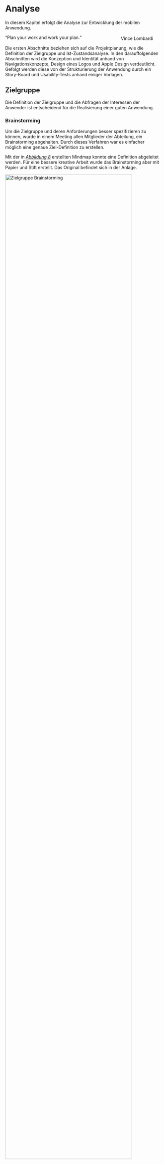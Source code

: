 # Analyse

In diesem Kapitel erfolgt die Analyse zur Entwicklung der mobilen Anwendung. 

<q>Plan your work and work your plan.</q>
<div style="text-align: right; margin-right: 2em; margin-top: -2em;">
    Vince Lombardi
</div>

Die ersten Abschnitte beziehen sich auf die Projektplanung, wie die Definition der Zielgruppe und Ist-Zustandsanalyse. In den darauffolgenden Abschnitten wird die Konzeption und Identität anhand von Navigationskonzepte, Design eines Logos und Apple Design verdeutlicht. Gefolgt werden diese von der Strukturierung der Anwendung durch ein Story-Board und Usability-Tests anhand einiger Vorlagen.

## Zielgruppe

Die Definition der Zielgruppe und die Abfragen der Interessen der Anwender ist entscheidend für die Realisierung einer guten Anwendung.

### Brainstorming

Um die Zielgruppe und deren Anforderungen besser spezifizieren zu können, wurde in einem Meeting allen Mitglieder der Abteilung, ein Brainstorming abgehalten. Durch dieses Verfahren war es einfacher möglich eine genaue Ziel-Definition zu erstellen.

Mit der in <a href="#zielgruppe-brainstorming"><i>Abbildung 8</i></a> erstellten Mindmap konnte eine Definition abgeleitet werden. Für eine bessere kreative Arbeit wurde das Brainstorming aber mit Papier und Stift erstellt. Das Original befindet sich in der Anlage.

<div class="figure" id="zielgruppe-brainstorming">
	<img src="http://up.frubar.net/1756/zielgruppe-brainstorming.svg" alt="Zielgruppe Brainstorming" width="90%" />
	<p>Brainstorming mit und über die Zielgruppe</p>
</div>


### Definition

Die Zielgruppe für das Projekt umfasst Mitarbeiter einer IT Abteilung. Diese Mitarbeiter sind erfahrene IT Administratoren für die Betriebssysteme Linux und Windows. Sie sind vertraut mit der Handhabung eines Smartphones, insbesondere iPhones.

Den Benutzern ist die Verwendung von virtuellen Servern in einer Cloud-Landschaft bekannt. Die Technologie libvirt und Linux KVM im Zusammenhang mit Hardware-Virtualisierung ist ein Begriff.

---

## Ist-Zustandsanalyse

Zum jetzigen Zeitpunkt existiert noch keine mobile Anwendung (iPhone Anwendung) zur Verwaltung der Cloud Infrastruktur.

Zum Einsatz im Unternehmen kommt Citrix CloudStack <span class="fn"><a href="http://www.citrix.de/produkte/cloudstack/">Citrix CloudStack</a></span>. Hierbei handelt es sich um eine OpenSource Webanwendung zur Verwaltung einer Infrastruktur Cloud. Zwischen der Weboberfläche und der Virtualisierungstechnologie befindet sich die libvirt-Schnittstelle. Nach <a href="#libvirt-schnittstelle"><i>Abbildung 3 Einbindung libvirt Schnittstelle</i></a>, befindet sich CloudStack in der Anwenderschicht. Durch diese Schnittstelle ist es möglich verschiedene Virtualisierungstechnologien zu nutzen. 

Eine zufriedenstellende Verwendung von CloudStack ist nur in einem Browser mit ausreichend großem Bildschirm möglich. Auf einem Smartphone ist die Vielzahl an Funktionen unübersichtlich und im Notfall nicht verwendbar.

<div class="figure" id="cloudstack-dashboard">
	<img src="http://up.frubar.net/1773/cloudstack-dashboard.jpg" alt="cloudstack-dashboard" width="90%" />
	<p>CloudStack Dashboard <cite><a href="cstack12">cstack12</a></cite></p>
</div>

Da durch CloudStack auf die libvirt-Schnittstelle aufgesetzt wird, ist es sinnvoll diese auch für die Entwicklung der mobilen Anwendung zu verwenden.

## Anwendungsfunktionen

Um die Aufgabe der Anwendung besser definieren zu können folgt ein Aufstellung der Funktionen die geboten werden sollen. Die genauen Schritte für den Benutzer werden in der Konzeptionsphase und im Story-Board beschrieben.

<ul>
	<li><strong>Cloud Server</strong><br />
		Beim Cloud Server handelt es sich um das Host-System der virtuellen Server. Der Cloud Server stellt dem virtuellen Server Rechnerressourcen zur Verfügung.
		<ul>
			<li>Hinzufügen (Anzeigename, Hostname, Port, Benutzername, Kennwort)</li>
			<li>Bearbeiten</li>
			<li>Löschen</li>
		</ul>
	</li>
	<li><strong>Virtueller Server</strong><br />
		Virtuelle Server sind Gast-Systeme auf einem Cloud Server. Der virtuelle Server erhält Rechnerressourcen vom Cloud Server.
		<ul>
			<li>Hinzufügen (Anzeigename, Rechnerressourcen)</li>
			<li>Bearbeiten</li>
			<li>Löschen</li>
			<li>Anzeige Rechnerressourcen</li>
			<li>Bearbeiten der Rechnerressourcen</li>
			<li>Starten</li>
			<li>Stoppen</li>
			<li>Neustarten</li>
		</ul>		
	</li>
</ul>

Die veränderbaren Rechnerressourcen werden wie folgt definiert:

<ul>
	<li>Anzahl der CPUs</li>
	<li>Verwendbarer Arbeitsspeicher</li>
	<li>Angebotener Festplattenspeicher</li>
	<li>Aktivierung oder Deaktivierung von Remote Verbindungen</li>
</ul>

Beispielsweise, befindet sich der Administrator gerade nicht an seinem Arbeitsplatz, hat aber sein iPhone dabei. Durch die weitere Anwendung „Nagios“, für das Überwachen der virtuellen Server, erhält er den Hinweis, dass kein Arbeitsspeicher auf einem Server verfügbar ist. Mit der zu entwickelnden Anwendung kann der Administrator zum Beispiel per Schieberegler den Arbeitsspeicher eines virtuellen Server erhöhen.

## Alternative Anwendungen

Da aktuell noch keine Anwendungen für die Verwaltung von virtuellen Rechnerinstanzen existieren werden alternative IT-relevante Anwendungen betrachtet. Ein Teil der Erfahrungen mit diesen Anwendungen wird in der Realisierungsphase nützlich sein.

Die Anwendungen werden kurz Beschrieben und die grafischen Benutzeroberflächen bewertet.

### iSSH

Die Anwendung „iSSH - SSH / VNC Console“ bietet IT Administratoren die Möglichkeit sich mit einer Remote Verbindung auf einen Server zu verbinden und diesen zu verwalten. Unterstützt werden viele verschiedenste Protokolle, wie SSH<span class="fn"><a href="http://openssh.org">SSH</a></span> und Windows Remote Desktop<span class="fn"><a href="http://support.microsoft.com/?scid=kb%3Ben-us%3B186607&x=13&y=11">Windows Remote Desktop</a></span>.

<div class="figure" id="issh-overview">
	<img src="http://up.frubar.net/1768/issh-overview.png" alt="issh-overview" width="35%" style="padding-right: 1.5em;"/>
	<img src="http://up.frubar.net/1770/issh-overview-server.png" alt="issh-overview-server" width="35%" />
	<p>iSSH Kategorisierung und Übersicht der Server</p>
</div>

Das sortieren von Servern in verschiedene Kategorien bzw. Ordner bietet eine hohe Übersichtlichkeit. Durch grüne oder rote Punkte wird Angezeigt ob ein Server erreichbar ist. Somit hat der Benutzer eine direkte Rückmeldung, ob er sich zum Server verbinden kann.

Einige Nachteile bieten die vielen Einstellungsmöglichkeiten auf der Übersichtsseite (<a href="#issh-overview"><i>Abbildung 10</i></a>, linkes Bild). Die „General Settings“, „Add Configuration“ und „Add Grouping“ wären an der Unterseite des Bildschirms oder in den iPhone Einstellungen besser aufgehoben.

### IPMI Touch

Bei „IPMI Touch“ handelt es sich um ein weiteres IT Verwaltungswerkzeug von Servern. Es liest Hardwareinformationen eines Servers über das IPMI Protokoll<span class="fn"><a href="http://www.intel.com/design/servers/ipmi/">IPMI</a></span> aus. Für diese Informationen werden Temperatursensoren des Gehäuses ausgelesen, die Geschwindigkeit der Lüfter und der aktuelle Stromverbrauch. Über die Anwendung ist es dem Administrator auch möglich den Server auszuschalten.

<div class="figure" id="ipmi-overview">
	<img src="http://up.frubar.net/1771/ipmi-overview.png" alt="ipmi-overview" width="35%" style="padding-right: 1.5em;"/>
	<img src="http://up.frubar.net/1772/ipmi-server.png" alt="ipmi-server" width="35%" />
	<p>IPMI Touch Übersicht und Hardwareinformationen</p>
</div>
	
Auf der Übersichtsseite der Anwendung ist durch die farblichen Unterschiede und Symbole sofort erkennbar bei welchem Server Probleme vorhanden sind. Klickt der Benutzer auf einen Menüpunkt erhält er eine detaillierte Anzeige der Hardware, in der ebenso farblich Probleme gekennzeichnet sind. Hinzufügen neuer Server erfolgt über das Plus („+“) in der oberen rechten Ecke des Bildschirms und braucht somit keinen Platz in der Anzeige.

Server lassen sich bei dieser Anwendung nicht in Kategorien oder Ordner einsortieren, dies erschwert bei einer großen Anzahl an System die Übersichtlichkeit.

## Situationen für mobile Anwendungen

Es gibt viele verschiedene Situationen in denen eine iPhone Anwendung Verwendung findet. Laut Josh Clark, iPhone Designer und Entwickler, können diese in drei Situationen zusammengefasst werden. <cite><a href="#tapworthy11">tapworthy11</a></cite>

### „Meine minimale Aufgabenverwaltung“

Ein Großteil der Anwendungen in dieser Kategorie sind zur Terminplanung, Aufgabenverwaltung oder Administration. Sie dienen der Produktivitätssteigerung und somit zum effektiven lösen von Problemen.

<div class="figure" id="microtasking">
	<img src="http://up.frubar.net/1780/microtasking-cal.png" alt="microtasking-cal" width="35%" style="padding-right: 1.5em;"/>
	<img src="http://up.frubar.net/1781/microtasking-things.png" alt="microtasking-things" width="35%" />
	<p>Screenshot des Kalender und Things „App“</p>
</div>

Die Anwendungen „Kalender“ oder „Things“, die zur Verwaltung von Terminen und Aufgaben dienen, sind zum Anlegen von neuen Terminen oder Aufgaben optimiert. Hierfür befindet sich auf jedem Bildschirm ein Plus („+“), wie in der <a href="#microtasking"><i>Abbildung 12</i></a> zu sehen.

Die mobile Anwendung zur Verwaltung der Cloud Infrastruktur fällt in diese Kategorie.

### „Was ist in meiner Umgebung?“

Hierbei handelt es sich hauptsächlich um Anwendungen die auf Kartenmaterial, beziehungsweise auf Sensoren des iPhones, zugreifen. Im Vordergrund der Anwendungen steht die Navigation und das Mitteilungsbedürfnis des Benutzers. 

<div class="figure" id="local">
	<img src="http://up.frubar.net/1787/local-map.png" alt="local-map" width="35%" style="padding-right: 1.5em;"/>
	<img src="http://up.frubar.net/1788/local-foursquare.png" alt="local-foursquare" width="35%" />
	<p>Screenshot der Karten und der Foursquare Anwendung</p>
</div>

### „Mir ist Langweilig“

In diese Kategorie fallen sowohl Spiele als auch Tools wie das „Musik App“. Diese sind auch die beliebteste Kategorie<span class="fn"><a href="http://de.statista.com/statistik/daten/studie/166976/umfrage/beliebteste-kategorien-im-app-store/">Statista, Top 15 Kategorien im App Store (2012)</a></span> im App Store. Die Beliebtheit wird nach dem Anteil aller verfügbaren „Apps“ im App Store gemessen.

Wie auf dem Screenshot <a href="#bored"><i>Abbildung 14</i></a> zu erkennen ist, hat das Spiel „Angry Birds“ keine iPhone Navigationselemente. Spiele nehmen meist den gesamten Bildschirm ein und verwenden ihre eigenen Symbole für die Navigation. Sogar die Statusbar mit der Empfangsanzeige, Uhrzeit und der Batterieanzeige werden ausgeblendet.

<div class="figure" id="bored">
	<img src="http://up.frubar.net/1786/bored-angrybirds.png" alt="bored-angrybirds" width="60%" />
	<p>Screenshot des Spiels Angry Birds</p>
</div>


# Konzeption

<q>Structuring your app the Apple way.</q>
<div style="text-align: right; margin-right: 2em; margin-top: -2em;">
    Josh Clark
</div>

Für die Entwicklung einer iPhone Anwendung sollten grundlegende Punkte, wie die Struktur und die Benutzerinteraktion, beschrieben werden. Dies erfolgt in diesem Kapitel.

## Navigationsmodelle

Der Aufbau der Navigation hängt von der Aufgabe der Anwendung ab, wie der vorherige Abschnitt <a href="#situation-fur-mobile-anwendungen"><i>Situation für mobile Anwendungen</i></a> zeigt. Apple bietet hierzu drei verschiedene Navigationsmodelle an. Diese können sich innerhalb einer Anwendung nicht ändern, daher sollte man sich, vor der Entwicklung, für eines der folgenden Modelle entscheiden. 

<div class="figure" id="navigation-mode">
	<img src="http://up.frubar.net/1789/navigation-models.png" alt="navigation-model" width="80%" />
	<p>Navigationsmodelle (von links) - Ebenen, Tab-Navigation, Baum-Struktur</p>
</div>

---

### Ebenen

Die einzelnen Ebenen lassen sich am besten mit Spielkarten, die sich auf einem Stapel befinden, vergleichen. Auf allen Ebenen ist der Inhalt meist im selben Stil aufbereitet, somit findet dieses Navigationsmodel meist bei Tools und kleinen Anwendungen Verwendung.

<div class="figure" id="nav-flat">
	<img src="http://up.frubar.net/1792/nav-flat-first.png" alt="nav-flat-first" width="33%" style="padding-right: 1.5em;"/>
	<img src="http://up.frubar.net/1790/nav-flat.png" alt="nav-flat" width="33%" />
	<p>Screenshot der Wetter „App“</p>
</div>

Für die Navigation befindet sich ein „Punkt“ am unteren Bildschirmrand. Über diesen ist ersichtlich auf welcher Ebene man sich gerade befindet. Die Navigation erfolgt durch das verschieben der Ebenen von links nach rechts mit einem Finger.

<div class="table" id="nav-flat-table">
<table>
	<thead>
		<tr><th style="width: 50%;">Vorteile</th><th>Nachteile</th></tr>
	</thead>
	<tbody>
		<tr>
			<td valign="top"><ul>
					<li>Ideal für zielgerichtet Inhalt; geeignet für gelegentliches verwenden der „App“</li>
					<li>Einfache Navigation; Gestengesteuert</li>
					<li>Viel Platz für den Inhalt; Navigation nimmt wenig Platz im Bildschirm ein</li>
				</ul>
			</td>
			<td valign="top"><ul>
					<li>Man muss durch alle Ebenen durchblättern; der Sprung zu einer speziellen Ebene ist nicht möglich</li>
					<li>Mehr als 20 Ebenen können nicht angezeigt bzw. erstellt werden</li>
					<li>Nur geringes Scrollen möglich; somit nur teilweise langen Inhalte darstellbar</li>
				</ul>
			</td>
		</tr>
	</tbody>
</table>
<p>Vorteile und Nachteile für das Navigationsmodell Ebenen</p>
</div>

### Tab-Navigation

Am unteren Rand des Bildschirms befindet sich eine Tab-Navigation, ähnlich die eines Browsers. Im Gegensatz zu den „Tabs“ im Browser sind diese fest in der Anwendung verankert. Sie bietet auch maximal Platz für fünf Symbole.

<div class="figure" id="nav-tab">
	<img src="http://up.frubar.net/1791/nav-tap.png" alt="nav-tap" width="33%" style="padding-right: 1.5em;" />
	<img src="http://up.frubar.net/1793/nav-tap-instagram.png" alt="nav-flat-first" width="33%" />
	<p>Screenshot des App Stores und der Instagram „App“</p>
</div>

In der Tab-Navigation befinden sich meist Menüpunkte auf die der Anwender sehr schnell oder häufig zugreifen muss. So bietet sie bei der Anwendung „App Store“ die Suchfunktion, Kategorien oder verfügbare Updates an.

<div class="table" id="nav-tab-table">
<table>
	<thead>
		<tr><th style="width: 50%;">Vorteile</th><th>Nachteile</th></tr>
	</thead>
	<tbody>
		<tr>
			<td valign="top"><ul>
					<li>Sofortigen Zugriff auf die Hauptfunktionen der Anwendung</li>
					<li>Klar erkennbare Menüpunkte anhand Symbol und Beschreibung</li>
				</ul>
			</td>
			<td valign="top"><ul>
					<li>Nur fünf Menüpunkte können gleichzeitig angezeigt werden</li>
					<li>Navigation verbraucht sehr viel Platz</li>
				</ul>
			</td>
		</tr>
	</tbody>
</table>
<p>Vorteile und Nachteile für die Tab-Navigation</p>
</div>

### Baum-Struktur

Die Baum-Struktur ist eines der häufig benutzten Navigationsmodelle. Gerade wenn viele Menüpunkte oder Ebenen benötigt werden kommt diese Struktur zum Einsatz. Eine sorgfältige Planung, welche Ebene nach welchem Menüpunkt kommt, ist zwingend erforderlich. Andernfalls kann es schnell sein, dass sich ein Benutzer nicht mehr in der Struktur zurecht findet.

<div class="figure" id="nav-tree">
	<img src="http://up.frubar.net/1794/nav-tree.png" alt="nav-tree" width="100%" />
	<p>Screenshot Baum-Struktur von Apple Mail</p>
</div>

Bei diesen Anwendungen ist meist die erste Ebene eine Übersichtsebene in Tabellenform, wodurch dann zu weiteren Ebenen navigiert werden kann. Im obersten Teil des Bildschirms befindet sich die Navigation um zur vorherigen Ebene zurückzukehren. 

<div class="table" id="nav-tree-table">
<table>
	<thead>
		<tr><th style="width: 50%;">Vorteile</th><th>Nachteile</th></tr>
	</thead>
	<tbody>
		<tr>
			<td valign="top"><ul>
					<li>Übersichtlich bei vielen Kategorien, Ebenen oder Menüpunkten</li>
					<li>Organisationsstruktur ist gut verständlich</li>
					<li>Direkte Interaktion mit dem Inhalt</li>
				</ul>
			</td>
			<td valign="top"><ul>
					<li>Übersichtsebene befindet sich nur am Anfang der Ebenen</li>
					<li>Ineffiziente Navigation bei vielen Ebenen</li>
				</ul>
			</td>
		</tr>
	</tbody>
</table>
<p>Vorteile und Nachteile für das Baum-Struktur Navigationsmodell</p>
</div>

### Kombination der Navigationsmodelle

Meist findet eine Kombination aus zwei Navigationsmodellen statt, wie die Abbildung 18 von Apple Mail zeigt. Durch dies können mehrere Vorteile der unterschiedlichen Modelle genutzt werden.

Bei der Apple Mail Anwendung wird die „Tab-Navigation“ verkleinert, so das nur Symbole angezeigt werden. Hierbei handelt es sich um eine abgewandelte Form der Navigation und kann als Aktions-Buttons verstanden werden. Dem Benutzer ist es dadurch möglich schnell auf seine wichtigsten Funktionen zuzugreifen ohne einen Großteil seines Bildschirms einzuschränken.

## Darstellung des Inhalts

Ein klar strukturierter Inhalt erlaubt dem Benutzer auf die benötigten Informationen zuzugreifen. Ist die Darstellung unübersichtlich oder überladen beendet der Anwender die „App“ im schlimmsten Fall. Es sollte daher immer ein Kompromiss zwischen der Masse an Informationen und der Bildschirmgröße gefunden werden.

In vielen Fällen findet eine Kombination aus der Tabellendarstellung und der Benutzereingabe durch Formulare statt.

### Tabellen

Die Tabellen Darstellung beim iPhone kann nicht zu 100% mit klassischen Tabellen verglichen werden. Die Informationen werden meist zeilenweise gruppiert und es wird nur eine Spalte angezeigt. 

Aus folgenden Gründen kommt die Darstellung in Tabellenform zum Einsatz:
<ul>
	<li>Navigation durch die Baum-Struktur</li>
	<li>Liste an Optionen oder Einstellungen</li>
	<li>Lange Listen durch die schnell navigiert werden soll</li>
	<li>Detaillierter oder gruppierter Inhalt</li>
</ul>

<div class="figure" id="content-table">
	<img src="http://up.frubar.net/1802/view-table.png" alt="content-table" width="100%" />
	<p>Screenshot verschiedener Anwendungen mit Tabellen Darstellung</p>
</div>

Durch bestimmte Symbole an der rechten Seite ist erkennbar ob es sich um ein Navigationselement handelt. Die Schriftfarbe blau zeigt an, ob sich der Inhalt des Elements ändern lässt oder ggf. dynamisch ändert.

Drei der Standart Symbole sind wie folgt erklärt:
<div class="table" id="table-symbols">
<table>
	<tr>
		<td valign="middle" align="center"><img src="http://up.frubar.net/1803/view-table-icon_disclosure.png" /></td>
		<td>Weitere Informationen Symbol; durch das Tippen auf das Element wird eine neuer Bildschirm mit weiteren Informationen für den Benutzer sichtbar.</td>
	</tr>
	<tr>
		<td valign="middle" align="center"><img src="http://up.frubar.net/1804/view-table-icon_detail.png" /></td>
		<td>Details Symbol; ähnlich dem „Weitere Informationen Symbol“, beim direkten Tippen auf das Symbol sollen weitere Details zu diesem Element angezeigt werden.</td>
	</tr>
	<tr>
		<td valign="middle" align="center"><img src="http://up.frubar.net/1805/view-table-icon_check.png" /></td>
		<td>Check-Box Symbol; durch Tippen auf das Element wird die Check-Box aktiviert oder deaktiviert.</td>
	</tr>
</table>
<p>iPhone Standart Symbole</p>
</div>

Die Gruppierung der Elemente geschieht entweder durch ein Register (wie bei <a href="#content-table"><i>Abbildung 19</i></a>, links) oder durch farblich, zum Hintergrund abgehobene, Boxen (<a href="#content-table"><i>Abbildung 19</i></a>, mitte und rechts).

### Formulare

Die Formulare dienen dem Benutzer zur Eingabe von neuem Inhalt in die Anwendung. In dem meisten Fällen wir die Benutzereingabe durch die Auto-Korrektur unterstützt. 

Es ist Abhängig vom Eingabefeld welches Tastaturlayout für den Benutzer angezeigt wird. So wird bei üblicher Texteingabe die QWERTY-Tastatur angezeigt, beim Wählvorgang in der „Telefon-App“ jedoch nur der Nummernblock.

<div class="figure" id="form">
	<img src="http://up.frubar.net/1806/form-input-ipmi.png" alt="form-ipmi" width="35%" style="padding-right: 1.5em;" />
	<img src="http://up.frubar.net/1807/form-input-twitter.png" alt="form-twitter" width="35%" />
	<p>Screenshot von IPMI Touch und Twitter „App“ mit Eingabeformular</p>
</div>

## Identität

Die Identität einer Anwendung ist enorm wichtig für den Benutzer und dessen Wiedererkennungswert. Diese werden durch den Namen, eine klare Beschreibung, das Logo und Aussehen bewirkt.

Dieser Abschnitt bezieht sich explizit auf die Umsetzung der mobilen Anwendung zur Verwaltung der Cloud Infrastruktur.

### Name

Bei der Wahl des Namens ist zu beachten, dass nur begrenzt Platz auf dem Bildschirm und unterhalb des Logos ist. Da Apple zwischen dem Namen auf dem iPhone und dem im App Store unterscheidet, können zwei unterschiedliche Namen gewählt werden. So sollte der Name für das iPhone kurz und prägnant sein, der Name für den App Store mehr Beschreiben.

Namen die auf dem iPhone zu lang sind, werden automatisch in der Mitte gekürzt. Dadurch wird aus „Cloud infrastructure control via libvirt“,  „Cloud...bvirt“, was für den Benutzer nicht aussagekräftig ist. Von vielen Anwendungen wird daher ein allgemeiner Name auf dem iPhone verwendet, so wird aus „Dragon Dictation“ nur „Dictation“ oder aus „Al Jazeera English“, „AJE Live“.

Folgende Kurznamen standen während der Identitätsbildung zur Auswahl:
<ul>
	<li>**Cloud Control**<br />Aussagekräftiger Namen für die Verwaltung der Cloud. Die verwendete Technologie ist aber nicht erkennbar.</li>
	<li>**libvirt Control**<br />Verwaltung der verwendeten Technologie ist erkennbar.</li>
	<li>**libvirt Cloud**<br />Verwaltung der verwendeten Technologie ist erkennbar. Aber nicht das es sich um eine Anwendung zur Verwaltung dieser handelt.</li>
	<li>**InfraCloud**<br />Durch „Infra“ ist teilweise die Infrastruktur Cloud ersichtlich.</li>
	<li>**virtCloud**<br />Die Worte „Cloud“ und „virt“ für Virtuell können fast gleich gesetzt werden. Daher ist die Beschreibung redundant.</li>
</ul>

Nach Absprache und Analyse mit den Mitarbeitern der IT Abteilung wurde der Name „Cloud Control“ als aussagekräftigster Name ausgewählt. Die verwendete Technologie kann in der Beschreibung oder im Namen für den App Store angezeigt werden. Als Name für den App Store wird daher „Cloud Control &ndash; manage your libvirt infrastructure“ verwendet.

---

### Logo

Das Logo ist ein weiteres Identitätsmerkmal für die Anwendung, wenn nicht sogar das wichtigste. Der erste Blick des Benutzers fällt meist auf das Logo anstatt auf den Namen. Es sollte entweder die Funktion oder den Namen im Logo wiedererkennbar sein. Bekannte Anwendungen oder Unternehmen greifen meist auf ihr Logo in abgeänderter Form oder ihren Initialen zurück. 

<div class="figure" id="ident-logo">
	<img src="http://up.frubar.net/1808/ident-logo-things.tiff" alt="ident-logo-things" width="15%" style="padding-right: 1.5em;"/>
	<img src="http://up.frubar.net/1809/ident-logo-insta.tiff" alt="ident-logo-instagram" width="15%" style="padding-right: 1.5em;"/>
	<img src="http://up.frubar.net/1810/ident-logo-cellarrat.tiff" alt="ident-logo-cellarrat" width="15%" style="padding-right: 1.5em;"/>
	<img src="http://up.frubar.net/1811/ident-logo-twitter.tiff" alt="ident-logo-twitter" width="15%" style="padding-right: 1.5em;"/>
	<img src="http://up.frubar.net/1812/ident-logo-facebook.tiff" alt="ident-logo-facebook" width="15%" />
	<p>„App“-Logos (von links). Things, Instagram, Cellar Rat, Twitter, Facebook</p>
</div>

Wie gut ein Logo erkennbar ist, hängt meist von der Auflösung und der Detailgenauigkeit ab. Ein „App“-Logo muss mindestens für drei verschiedene Auflösungen erstellt werden. So verwendet das iPhone für kleine Logos eine Auflösung von 29x29 Pixel und für mittlere Logos 57x57 Pixel. Ein großes Logo mit 512x512 Pixel wird für den App Store benötigt.

Für die eigene Anwendung soll das Logo die Funktion widerspiegeln und Begriffe wie „Cloud“, „Computer“, „Netzwerk“ und „libvirt“ sollen erkennbar sein. Nach Skizzen, die sich im Anhang befinden, wurde ein Logo entworfen. Im größten Logo wird sich der Begriff „libvirt“ als Zusatz befinden. In den kleineren ist dies nicht mehr lesbar, daher wurde er entfernt.

<div class="figure" id="cloud-control">
	<img src="http://up.frubar.net/1814/logo-cc-libvirt.png" alt="logo-cc-libvirt" width="20%" style="padding-right: 1.5em;"/>
	<img src="http://up.frubar.net/1813/logo-cc.png" alt="logo-cc" width="20%" style="padding-right: 1.5em;"/>
	<img src="http://up.frubar.net/1813/logo-cc.png" alt="logo-cc" width="12%" style="padding-right: 1.5em;"/>
	<img src="http://up.frubar.net/1813/logo-cc.png" alt="logo-cc" width="5%" style="padding-right: 1.5em;"/>
	<p>Erster Entwurf. Logos des Cloud Control „Apps“</p>
</div>

Nach einigen Befragungen der Mitarbeiter wurde festgestellt, dass das Logo zwar die Begriffe darstellt aber gegenüber anderen Logos langweilig und zu technisch wirkt. Es wurde daher ein modernes Logo entworfen, dass die Begriffe „Cloud“ und „Control“ darstellt.

<div class="figure" id="cloud-control-more-cloud">
	<img src="http://up.frubar.net/1821/logo-cc-more-cloud.png" alt="cloud-control-more-cloud" width="20%" style="padding-right: 1.5em;"/>
	<img src="http://up.frubar.net/1821/logo-cc-more-cloud.png" alt="cloud-control-more-cloud" width="12%" style="padding-right: 1.5em;"/>
	<img src="http://up.frubar.net/1821/logo-cc-more-cloud.png" alt="cloud-control-more-cloud" width="5%" style="padding-right: 1.5em;"/>
	<p>Zweiter Entwurf. Logos des Cloud Control „Apps“</p>
</div>


### Design

Design und äußerliche Erscheinung sind meistens Geschmacksfragen, doch spielt der Erkennungswert und die Benutzerfreundlichkeit auch eine Rolle. Die Navigation und die Anordnung bzw. Strukturierung von Inhalt kann nur teilweise bei iPhone „Apps“ verändert werden. 

Einige Anbieter von „Apps“ setzen daher auf das Standart iPhone Design und passen lediglich Farbgebung und Symbole an. Um die Benutzer der „Cloud Control App“ nicht zu verunsichern, sowie Übersichtlichkeit und Einfachheit zu gewährleisten wird ebenfalls das Standart iPhone Design verwendet.

## Strukturierung

Eine gute Struktur der Anwendung ist vergleichbar mit dem „roten Faden“ in einem Manuskript. Ohne diesen ist es dem Benutzer nicht möglich zu erkennen welches Ergebnis auf ein Navigationselement erfolgt.

Abhängig vom verwendeten Navigationsmodel muss die Anwendung anders strukturiert werden. So bietet die Baum-Struktur mehr Möglichkeiten der „Verzweigung“ im Gegensatz zu den flachen Ebenen. Eine Strukturierung erfolgt am besten durch die Skizzen auf Papier oder durch Mockups mit einer Anwendung am Computer. 

<div class="figure" id="storyboard">
	<img src="http://up.frubar.net/1815/storyboard-part.jpg" alt="storyboard" width="100%" />
	<p>Ausschnitt Cloud Control Story-Board</p>
</div>

Für diesen Zweck wurde ein „Story-Board“ auf Papier entworfen, dieses befindet sich im Anhang. Mit diesem war es möglich erste Prototypen zu entwerfen und in den Usability-Tests anzuwenden. Das Story-Board wurde während den Tests verändert und erweitert.

## Usability-Tests

Die Usability-Tests dienen dem Entwickler seine Anwendung mehr aus der Sicht des Nutzers zu betrachten. Die Sichtweisen sind meist Unterschiedlich, da der Entwickler seine Anwendung entworfen hat und das Navigationskonzept kennt.

Ziel des Tests ist es Unstimmigkeiten in der Navigation und Handhabung der Anwendung aufzudecken um diese im Anschluss optimieren zu können.

### Durchführung

Für den Zweck des Usability-Tests wurde mit drei Mitarbeitern (männlich, Alter 20-30) ein Thinking-Aloud Test<span class="fn"><a href="http://www.useit.com/alertbox/thinking-aloud-tests.html">Thinking Aloud Test</a></span> durchgeführt. Die Mitarbeiter haben Vorkenntnisse über Smartphones, mobile Anwendungen und kennen das Bedienkonzept des iPhones.

---

Jeder Mitarbeiter wird einzeln befragt und erhält während der Testphase Aufgaben die er an Prototypen durchführen soll. Es werden zwei Prototypen betrachtet:
<ul>
	<li>**Prototyp 1**: Mock-up auf Papier</ul>
	<li>**Prototyp 2**: Anwendung auf dem iPhone</ul>
</ul>

Die Ergebnisse werden schriftlich fixiert um daraus eine Optimierung ableiten zu können. Es wird expliziert gebeten Ideen und Veränderungsvorschläge einzubringen. Der Test dauert pro Person zwischen 20-40 Minuten.

### Szenarien

In diesem Abschnitt werden die Aufgaben der Mitarbeiter beschrieben. Zwischen den Prototypen sind die Aufgaben ähnlich, beim Prototyp 1 können einige Aufgaben nicht vorgenommen werden.

<ul>
	<li><strong>Start der Anwendung</strong> <br/>Betrachten Sie die Anwendung und die Navigationselemente. Was ist Ihr erster Eindruck? Ist Ihnen das Ziel der Anwendung klar?</li>
	<li><strong>Cloud Server hinzufügen</strong> <br />Fügen Sie einen neuen Cloud Server hinzu. Wie gehen Sie vor?</li>
	<li><strong>Cloud Server bearbeiten</strong> <br />Ändern Sie den Namen oder ein anderes Attribut des Cloud Servers. Wie gehen Sie vor?</li>
	<li><strong>Status Abfrage</strong> <br />Wie erkennen Sie den aktuellen Status Ihrer Server? Wo würden Sie nachsehen?</li>
	<li><strong>Virtual Server hinzufügen</strong> <br />Fügen Sie einen virtuellen Server zu einem bestehenden Cloud Server hinzu. Wie gehen Sie vor?</li>
	<li><strong>Virtual Server Details</strong> <br />Lassen Sie sich Details zu einem virtuellen Server anzeigen. Wie viel Speicherplatz wird verwendet?</li>
	<li><strong>Virtual Server bearbeiten</strong> <br />Ändern Sie ein Attribut eines virtuellen Servers. Fügen Sie z.B. mehr Arbeitsspeicher hinzu. Wo würden Sie dies tun?</li>
	<li><strong>Virtual Server Neustarten</strong> <br />Starten Sie einen virtuellen Server neu. Wie gehen Sie vor?</li>
	<li><strong>Virtual Server löschen</strong> <br />Löschen Sie einen virtuellen Server von einem Cloud Server. Wie würden Sie vorgehen?</li>
</ul>

### Ergebnisse

Es wurde festgestellt, dass der Prototyp 1, das Mock-up auf Papier, für den Test ungeeignet war. Somit wurde lediglich Prototyp 2, die iPhone Anwendung, bewertet. Zur Konzeptionsphase und für Erweiterungen wird aber weiterhin das Mock-up verwendet.

#### Erster Start

Die Anwendung wirkt beim ersten Start leer, da noch keine Cloud Server vorhanden sind. Der Benutzer findet sich daher nur schwer zu recht und fühlt sich mit der neuen Anwendung „allein gelassen“.

Es wurden Tooltips hinzugefügt die beim erster Start und falls noch keine Server vorhanden sind, angezeigt werden.

<div class="figure" id="cc-intro">
	<img src="http://up.frubar.net/1831/cloud-control-intro.png" alt="cc-intro" width="50%" />
	<p>Erster Start der Anwendung, Erweiterung durch Tooltips</p>
</div>

#### Navigation

Die Navigation wurde von den Benutzern gut angenommen, sie fanden sich in der Baum-Struktur gut zu recht.

Es stellte sich aber heraus, dass für das Löschen eines virtuellen Servers keine Funktion im Story-Board vorgesehen war. Somit war es dem Benutzer nicht möglich einen virtuellen Server zu löschen. Dies wurde mit einen Editieren-Button bei der Übersichtsseite der virtuellen Server gelöst.

Des Weiteren fiel auf, dass virtuelle Server die Ausgeschalten sind nicht auf der Übersichtsseite erkennbar waren. Nach einer Änderung werden diese nun grau in der Liste angezeigt und an die unterster Stelle sortiert.

#### Status Abfrage

In der ersten Version wurde der Cloud Status nur an der unteren rechten Seite angezeigt. Somit war es für den Benutzer nicht zu erkennen welcher Server ein Problem aufweist. Es wird daher bei jedem Cloud und virtuellen Server der Status an der rechten Seite angezeigt.

<div class="figure" id="cc-status">
	<img src="http://up.frubar.net/1832/cloud-control-status.png" alt="cc-status" width="50%" />
	<p>Cloud Status, rechts bei jedem Cloud Server</p>
</div>

#### Sonstige Anmerkungen

Beim Neustart des virtuellen Servers erfolgte keine Abfrage ob der Benutzer wirklich den Server Neustarten möchte. Hierzu erscheint nun eine Dialogbox die vom Benutzer bestätigt oder abgebrochen werden kann.